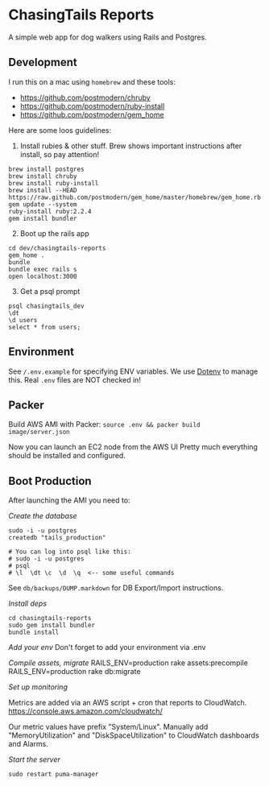 ChasingTails Reports
====================

A simple web app for dog walkers using Rails and Postgres.

Development
-----------

I run this on a mac using `homebrew` and these tools:
- https://github.com/postmodern/chruby
- https://github.com/postmodern/ruby-install
- https://github.com/postmodern/gem_home

Here are some loos guidelines:

1. Install rubies & other stuff.  Brew shows important instructions after install, so pay attention!
```
brew install postgres
brew install chruby
brew install ruby-install
brew install --HEAD https://raw.github.com/postmodern/gem_home/master/homebrew/gem_home.rb
gem update --system
ruby-install ruby:2.2.4
gem install bundler
```

2. Boot up the rails app
```
cd dev/chasingtails-reports
gem_home .
bundle
bundle exec rails s
open localhost:3000
```

3. Get a psql prompt
```
psql chasingtails_dev
\dt
\d users
select * from users;
```

Environment
-----------
See `/.env.example` for specifying ENV variables.
We use [Dotenv](https://github.com/bkeepers/dotenv) to manage this.
Real `.env` files are NOT checked in!


Packer
------
Build AWS AMI with Packer:
`source .env && packer build image/server.json`

Now you can launch an EC2 node from the AWS UI
Pretty much everything should be installed and configured.

Boot Production
---------------
After launching the AMI you need to:

*Create the database*
```
sudo -i -u postgres
createdb "tails_production"

# You can log into psql like this:
# sudo -i -u postgres
# psql
# \l  \dt \c  \d  \q  <-- some useful commands
```
See `db/backups/DUMP.markdown` for DB Export/Import instructions.

*Install deps*
```
cd chasingtails-reports
sudo gem install bundler
bundle install
```

*Add your env*
Don't forget to add your environment via .env

*Compile assets, migrate*
RAILS_ENV=production rake assets:precompile
RAILS_ENV=production rake db:migrate


*Set up monitoring*

Metrics are added via an AWS script + cron that reports to CloudWatch.
https://console.aws.amazon.com/cloudwatch/

Our metric values have prefix "System/Linux".
Manually add "MemoryUtilization" and "DiskSpaceUtilization" to CloudWatch dashboards and Alarms.

*Start the server*
```
sudo restart puma-manager
```
